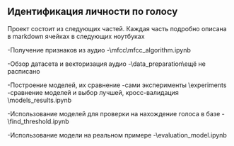 ## Идентификация личности по голосу

Проект состоит из следующих частей. Каждая часть подробно описана в markdown ячейках в следующих ноутбуках

-Получение признаков из аудио
    -\mfcc\mfcc_algorithm.ipynb

-Обзор датасета и векторизация аудио
    -\data_preparation\ещё не расписано

-Построение моделей, их сравнение
    -сами эксперименты \experiments\
    -сравнение моделей и выбор лучшей, кросс-валидация \models_results.ipynb

-Использование моделей для проверки на нахождение голоса в базе
    -\find_threshold.ipynb

-Использование модели на реальном примере
    -\evaluation_model.ipynb